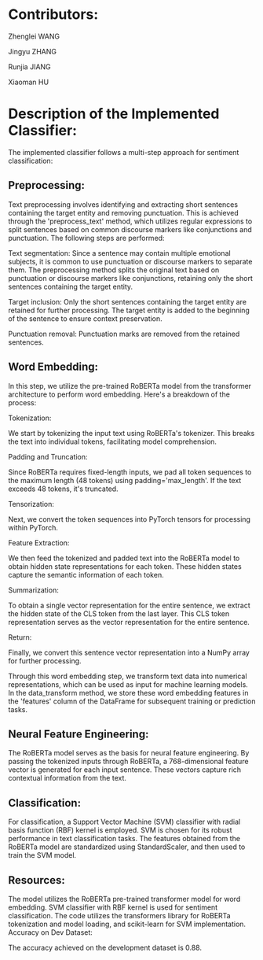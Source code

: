 # Contributors:

Zhenglei WANG

Jingyu ZHANG

Runjia JIANG

Xiaoman HU


# Description of the Implemented Classifier:

The implemented classifier follows a multi-step approach for sentiment classification:

## Preprocessing:

Text preprocessing involves identifying and extracting short sentences containing the target entity and removing punctuation. This is achieved through the 'preprocess_text' method, which utilizes regular expressions to split sentences based on common discourse markers like conjunctions and punctuation.
The following steps are performed:

Text segmentation: Since a sentence may contain multiple emotional subjects, it is common to use punctuation or discourse markers to separate them. The preprocessing method splits the original text based on punctuation or discourse markers like conjunctions, retaining only the short sentences containing the target entity.

Target inclusion: Only the short sentences containing the target entity are retained for further processing. The target entity is added to the beginning of the sentence to ensure context preservation.

Punctuation removal: Punctuation marks are removed from the retained sentences.

## Word Embedding:
 
In this step, we utilize the pre-trained RoBERTa model from the transformer architecture to perform word embedding. Here's a breakdown of the process:

Tokenization:

We start by tokenizing the input text using RoBERTa's tokenizer. This breaks the text into individual tokens, facilitating model comprehension.

Padding and Truncation:

Since RoBERTa requires fixed-length inputs, we pad all token sequences to the maximum length (48 tokens) using padding='max_length'. If the text exceeds 48 tokens, it's truncated.

Tensorization:

Next, we convert the token sequences into PyTorch tensors for processing within PyTorch.

Feature Extraction:

We then feed the tokenized and padded text into the RoBERTa model to obtain hidden state representations for each token. These hidden states capture the semantic information of each token.

Summarization:

To obtain a single vector representation for the entire sentence, we extract the hidden state of the CLS token from the last layer. This CLS token representation serves as the vector representation for the entire sentence.

Return:

Finally, we convert this sentence vector representation into a NumPy array for further processing.

Through this word embedding step, we transform text data into numerical representations, which can be used as input for machine learning models. In the data_transform method, we store these word embedding features in the 'features' column of the DataFrame for subsequent training or prediction tasks.

## Neural Feature Engineering:

The RoBERTa model serves as the basis for neural feature engineering. By passing the tokenized inputs through RoBERTa, a 768-dimensional feature vector is generated for each input sentence. These vectors capture rich contextual information from the text.

## Classification:

For classification, a Support Vector Machine (SVM) classifier with radial basis function (RBF) kernel is employed. SVM is chosen for its robust performance in text classification tasks. The features obtained from the RoBERTa model are standardized using StandardScaler, and then used to train the SVM model.

## Resources:

The model utilizes the RoBERTa pre-trained transformer model for word embedding.
SVM classifier with RBF kernel is used for sentiment classification.
The code utilizes the transformers library for RoBERTa tokenization and model loading, and scikit-learn for SVM implementation.
Accuracy on Dev Dataset:

The accuracy achieved on the development dataset is 0.88.
